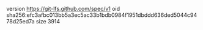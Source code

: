 version https://git-lfs.github.com/spec/v1
oid sha256:efc3afbc013bb5a3ec5ac33b1bdb0984f1951dbddd636ded5044c9478d25ed7a
size 3914
